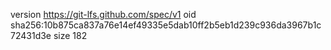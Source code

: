 version https://git-lfs.github.com/spec/v1
oid sha256:10b875ca837a76e14ef49335e5dab10ff2b5eb1d239c936da3967b1c72431d3e
size 182
